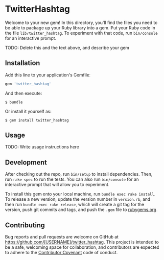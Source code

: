 # TwitterHashtag

Welcome to your new gem! In this directory, you'll find the files you need to be able to package up your Ruby library into a gem. Put your Ruby code in the file `lib/twitter_hashtag`. To experiment with that code, run `bin/console` for an interactive prompt.

TODO: Delete this and the text above, and describe your gem

## Installation

Add this line to your application's Gemfile:

```ruby
gem 'twitter_hashtag'
```

And then execute:

    $ bundle

Or install it yourself as:

    $ gem install twitter_hashtag

## Usage

TODO: Write usage instructions here

## Development

After checking out the repo, run `bin/setup` to install dependencies. Then, run `rake spec` to run the tests. You can also run `bin/console` for an interactive prompt that will allow you to experiment.

To install this gem onto your local machine, run `bundle exec rake install`. To release a new version, update the version number in `version.rb`, and then run `bundle exec rake release`, which will create a git tag for the version, push git commits and tags, and push the `.gem` file to [rubygems.org](https://rubygems.org).

## Contributing

Bug reports and pull requests are welcome on GitHub at https://github.com/[USERNAME]/twitter_hashtag. This project is intended to be a safe, welcoming space for collaboration, and contributors are expected to adhere to the [Contributor Covenant](http://contributor-covenant.org) code of conduct.

